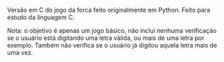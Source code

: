 Versão em C do jogo da forca feito originalmente em Python.
Feito para estudo da linguagem C.

Nota: o objetivo é apenas um jogo básico, não inclui
nenhuma verificação se o usuário está digitando uma
letra válida, ou mais de uma letra por exemplo.
Também não verifica se o usuário já digitou aquela letra
mais de uma vez.
